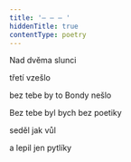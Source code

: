 ```yaml
---
title: '– – – '
hiddenTitle: true
contentType: poetry
---
```


<section>

Nad dvěma slunci

třetí vzešlo

bez tebe by to Bondy nešlo

Bez tebe byl bych bez poetiky

seděl jak vůl

a lepil jen pytlíky

</section>
